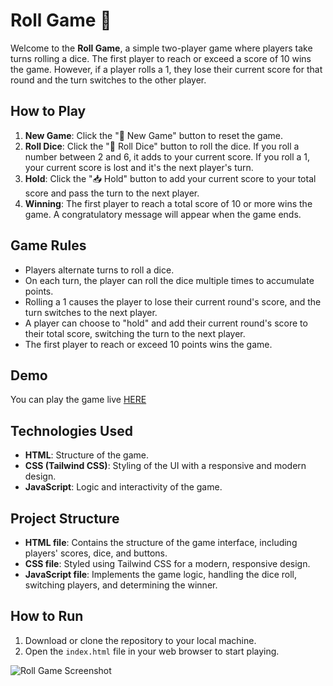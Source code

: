 # Roll Game 🎲

Welcome to the **Roll Game**, a simple two-player game where players take turns rolling a dice. The first player to reach or exceed a score of 10 wins the game. However, if a player rolls a 1, they lose their current score for that round and the turn switches to the other player.

## How to Play

1. **New Game**: Click the "🔄 New Game" button to reset the game.
2. **Roll Dice**: Click the "🎲 Roll Dice" button to roll the dice. If you roll a number between 2 and 6, it adds to your current score. If you roll a 1, your current score is lost and it's the next player's turn.
3. **Hold**: Click the "📥 Hold" button to add your current score to your total score and pass the turn to the next player.
4. **Winning**: The first player to reach a total score of 10 or more wins the game. A congratulatory message will appear when the game ends.

## Game Rules

- Players alternate turns to roll a dice.
- On each turn, the player can roll the dice multiple times to accumulate points.
- Rolling a 1 causes the player to lose their current round's score, and the turn switches to the next player.
- A player can choose to "hold" and add their current round's score to their total score, switching the turn to the next player.
- The first player to reach or exceed 10 points wins the game.

## Demo
You can play the game live [HERE]( https://youssehf.github.io/Roll-and-Win/)

## Technologies Used

- **HTML**: Structure of the game.
- **CSS (Tailwind CSS)**: Styling of the UI with a responsive and modern design.
- **JavaScript**: Logic and interactivity of the game.

## Project Structure

- **HTML file**: Contains the structure of the game interface, including players' scores, dice, and buttons.
- **CSS file**: Styled using Tailwind CSS for a modern, responsive design.
- **JavaScript file**: Implements the game logic, handling the dice roll, switching players, and determining the winner.

## How to Run

1. Download or clone the repository to your local machine.
2. Open the `index.html` file in your web browser to start playing.


![Roll Game Screenshot](https://github.com/user-attachments/assets/dd7772f5-019a-423a-a4c1-baa89e482608)

